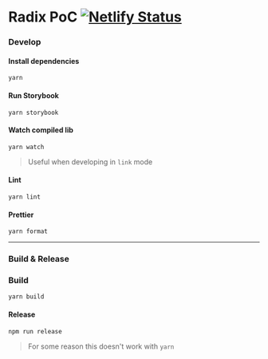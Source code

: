 # Radix PoC [![Netlify Status](https://api.netlify.com/api/v1/badges/dbf81c7a-a398-4474-963f-eb0db8b1b94e/deploy-status)](https://app.netlify.com/sites/radix-poc/deploys)

### Develop

#### Install dependencies

```
yarn
```

#### Run Storybook

```
yarn storybook
```

#### Watch compiled lib

```
yarn watch
```

> Useful when developing in `link` mode

#### Lint

```
yarn lint
```

#### Prettier

```
yarn format
```

---

### Build & Release

### Build

```
yarn build
```

#### Release

```
npm run release
```

> For some reason this doesn't work with `yarn`
